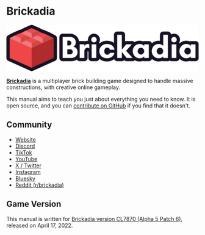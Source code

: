 # Brickadia

![brickadia_logo.webp](assets/brickadia_logo.webp)

**[Brickadia](https://brickadia.com)** is a multiplayer brick building game designed to handle massive constructions, with creative online gameplay.

This manual aims to teach you just about everything you need to know. It is open source, and you can [contribute on GitHub](https://github.com/brickadia/book) if you find that it doesn't.

## Community

* [Website](https://brickadia.com/)  
* [Discord](https://discord.gg/brickadia)  
* [TikTok](https://www.tiktok.com/@brickadiagame)  
* [YouTube](https://youtube.com/@brickadia)  
* [X / Twitter](https://x.com/brickadiagame)  
* [Instagram](https://www.instagram.com/brickadiagame/)  
* [Bluesky](https://bsky.app/profile/brickadia.com)  
* [Reddit (r/brickadia)](https://reddit.com/r/brickadia)  

## Game Version

This manual is written for [Brickadia version CL7870 (Alpha 5 Patch 6)](https://brickadia.com/blog/brickadia-alpha-5-patch-6/), released on April 17, 2022.